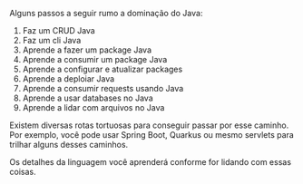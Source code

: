 Alguns passos a seguir rumo a dominação do Java:

1. Faz um CRUD Java
1. Faz um cli Java
1. Aprende a fazer um package Java
1. Aprende a consumir um package Java
1. Aprende a configurar e atualizar packages
1. Aprende a deploiar Java
1. Aprende a consumir requests usando Java
1. Aprende a usar databases no Java
1. Aprende a lidar com arquivos no Java

Existem diversas rotas tortuosas para conseguir passar por esse caminho. Por exemplo,
você pode usar Spring Boot, Quarkus ou mesmo servlets para trilhar alguns desses caminhos.

Os detalhes da linguagem você aprenderá conforme for lidando com essas coisas.